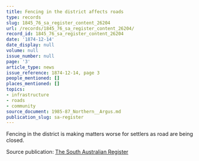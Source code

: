 ```yaml
---
title: Fencing in the district affects roads
type: records
slug: 1845_76_sa_register_content_26204
url: /records/1845_76_sa_register_content_26204/
record_id: 1845_76_sa_register_content_26204
date: '1874-12-14'
date_display: null
volume: null
issue_number: null
page: '3'
article_type: news
issue_reference: 1874-12-14, page 3
people_mentioned: []
places_mentioned: []
topics:
- infrastructure
- roads
- community
source_document: 1985-87_Northern__Argus.md
publication_slug: sa-register
---
```


Fencing in the district is making matters worse for settlers as road are being closed.

Source publication: [The South Australian Register](/publications/sa-register/)
